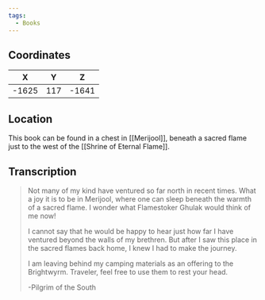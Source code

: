 ```yaml
---
tags:
  - Books
---
```


## Coordinates
| **X** | **Y** | **Z** |
| :---: | :---: | :---: |
| -1625 |  117  | -1641 |

## Location
This book can be found in a chest in [[Merijool]], beneath a sacred flame just to the west of the [[Shrine of Eternal Flame]].

## Transcription
> Not many of my kind have ventured so far north in recent times. What a joy it is to be in Merijool, where one can sleep beneath the warmth of a sacred flame. I wonder what Flamestoker Ghulak would think of me now!
>
> I cannot say that he would be happy to hear just how far I have ventured beyond the walls of my brethren. But after I saw this place in the sacred flames back home, I knew I had to make the journey.
>
> I am leaving behind my camping materials as an offering to the Brightwyrm. Traveler, feel free to use them to rest your head.
>
> -Pilgrim of the South

